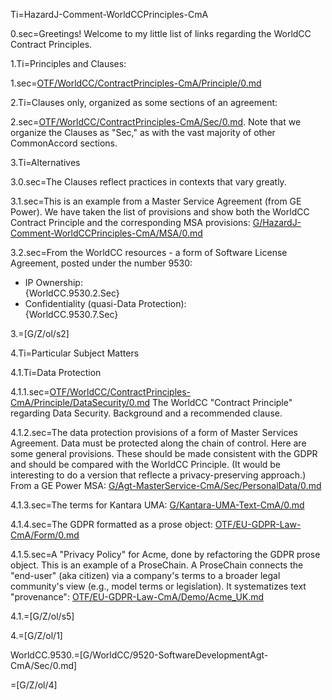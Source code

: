 Ti=HazardJ-Comment-WorldCCPrinciples-CmA

0.sec=Greetings!  Welcome to my little list of links regarding the WorldCC Contract Principles.

1.Ti=Principles and Clauses:

1.sec=<a href="i.php?v=d&f=OTF/WorldCC/ContractPrinciples-CmA/Principle/0.md">OTF/WorldCC/ContractPrinciples-CmA/Principle/0.md</a>

2.Ti=Clauses only, organized as some sections of an agreement:

2.sec=<a href="i.php?v=d&f=OTF/WorldCC/ContractPrinciples-CmA/Sec/0.md">OTF/WorldCC/ContractPrinciples-CmA/Sec/0.md</a>.  Note that we organize the Clauses as "Sec," as with the vast majority of other CommonAccord sections. 

3.Ti=Alternatives

3.0.sec=The Clauses reflect practices in contexts that vary greatly.

3.1.sec=This is an example from a Master Service Agreement (from GE Power).  We have taken the list of provisions and show both the WorldCC Contract Principle and the corresponding MSA provisions: <a href="i.php?v=d&f=G/HazardJ-Comment-WorldCCPrinciples-CmA/MSA/0.md">G/HazardJ-Comment-WorldCCPrinciples-CmA/MSA/0.md</a>

3.2.sec=From the WorldCC resources - a form of Software License Agreement, posted under the number 9530:<ul><li>IP Ownership:<br> {WorldCC.9530.2.Sec}<li>Confidentiality (quasi-Data Protection):<br> {WorldCC.9530.7.Sec}</ul>

3.=[G/Z/ol/s2]

4.Ti=Particular Subject Matters

4.1.Ti=Data Protection

4.1.1.sec=<a href="i.php?v=d&f=OTF/WorldCC/ContractPrinciples-CmA/Principle/DataSecurity/0.md">OTF/WorldCC/ContractPrinciples-CmA/Principle/DataSecurity/0.md</a> The WorldCC "Contract Principle" regarding Data Security.  Background and a recommended clause. 

4.1.2.sec=The data protection provisions of a form of Master Services Agreement.  Data must be protected along the chain of control.  Here are some general provisions.  These should be made consistent with the GDPR and should be compared with the WorldCC Principle.  (It would be interesting to do a version that reflecte a privacy-preserving approach.)  From a GE Power MSA: <a href="i.php?v=d&f=G/Agt-MasterService-CmA/Sec/PersonalData/0.md">G/Agt-MasterService-CmA/Sec/PersonalData/0.md</a>

4.1.3.sec=The terms for Kantara UMA: <a href="i.php?v=d&f=G/Kantara-UMA-Text-CmA/0.md">G/Kantara-UMA-Text-CmA/0.md</a>

4.1.4.sec=The GDPR formatted as a prose object: <a href="i.php?v=s&f=i.php?v=s&f=OTF/EU-GDPR-Law-CmA/Form/0.md">OTF/EU-GDPR-Law-CmA/Form/0.md</a>

4.1.5.sec=A "Privacy Policy" for Acme, done by refactoring the GDPR prose object.  This is an example of a ProseChain.  A ProseChain connects the "end-user" (aka citizen) via a company's terms to a broader legal community's view (e.g., model terms or legislation).  It systematizes text "provenance": <a href="i.php?v=d&f=OTF/EU-GDPR-Law-CmA/Demo/Acme_UK.md">OTF/EU-GDPR-Law-CmA/Demo/Acme_UK.md</a>

4.1.=[G/Z/ol/s5]

4.=[G/Z/ol/1]

WorldCC.9530.=[G/WorldCC/9520-SoftwareDevelopmentAgt-CmA/Sec/0.md]

=[G/Z/ol/4]